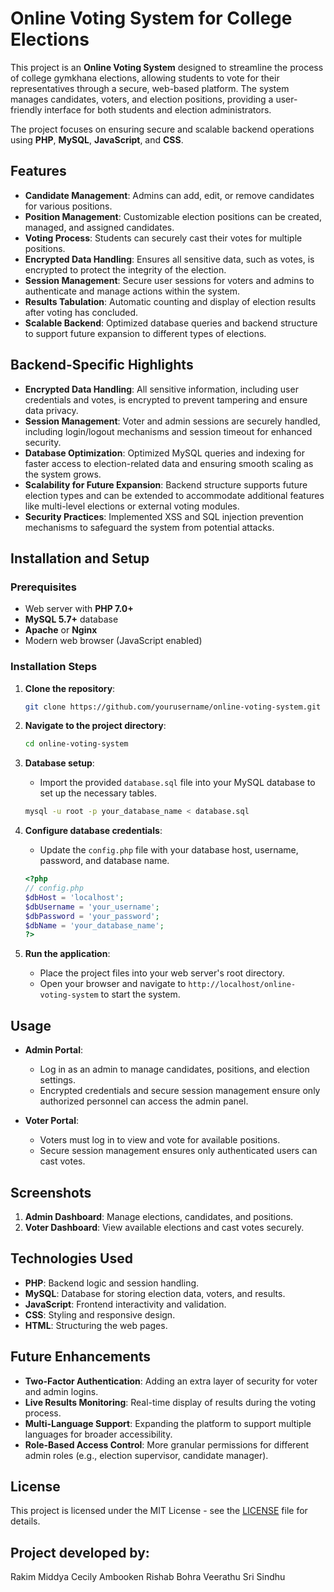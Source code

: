 
# Online Voting System for College Elections

This project is an **Online Voting System** designed to streamline the process of college gymkhana elections, allowing students to vote for their representatives through a secure, web-based platform. The system manages candidates, voters, and election positions, providing a user-friendly interface for both students and election administrators. 

The project focuses on ensuring secure and scalable backend operations using **PHP**, **MySQL**, **JavaScript**, and **CSS**.

## Features

- **Candidate Management**: Admins can add, edit, or remove candidates for various positions.
- **Position Management**: Customizable election positions can be created, managed, and assigned candidates.
- **Voting Process**: Students can securely cast their votes for multiple positions.
- **Encrypted Data Handling**: Ensures all sensitive data, such as votes, is encrypted to protect the integrity of the election.
- **Session Management**: Secure user sessions for voters and admins to authenticate and manage actions within the system.
- **Results Tabulation**: Automatic counting and display of election results after voting has concluded.
- **Scalable Backend**: Optimized database queries and backend structure to support future expansion to different types of elections.

## Backend-Specific Highlights

- **Encrypted Data Handling**: All sensitive information, including user credentials and votes, is encrypted to prevent tampering and ensure data privacy.
- **Session Management**: Voter and admin sessions are securely handled, including login/logout mechanisms and session timeout for enhanced security.
- **Database Optimization**: Optimized MySQL queries and indexing for faster access to election-related data and ensuring smooth scaling as the system grows.
- **Scalability for Future Expansion**: Backend structure supports future election types and can be extended to accommodate additional features like multi-level elections or external voting modules.
- **Security Practices**: Implemented XSS and SQL injection prevention mechanisms to safeguard the system from potential attacks.

## Installation and Setup

### Prerequisites
- Web server with **PHP 7.0+**
- **MySQL 5.7+** database
- **Apache** or **Nginx**
- Modern web browser (JavaScript enabled)

### Installation Steps

1. **Clone the repository**:
    ```bash
    git clone https://github.com/yourusername/online-voting-system.git
    ```
2. **Navigate to the project directory**:
    ```bash
    cd online-voting-system
    ```

3. **Database setup**:
    - Import the provided `database.sql` file into your MySQL database to set up the necessary tables.
    ```bash
    mysql -u root -p your_database_name < database.sql
    ```

4. **Configure database credentials**:
    - Update the `config.php` file with your database host, username, password, and database name.
    ```php
    <?php
    // config.php
    $dbHost = 'localhost';
    $dbUsername = 'your_username';
    $dbPassword = 'your_password';
    $dbName = 'your_database_name';
    ?>
    ```

5. **Run the application**:
    - Place the project files into your web server's root directory.
    - Open your browser and navigate to `http://localhost/online-voting-system` to start the system.

## Usage

- **Admin Portal**:
    - Log in as an admin to manage candidates, positions, and election settings.
    - Encrypted credentials and secure session management ensure only authorized personnel can access the admin panel.

- **Voter Portal**:
    - Voters must log in to view and vote for available positions.
    - Secure session management ensures only authenticated users can cast votes.

## Screenshots

1. **Admin Dashboard**: Manage elections, candidates, and positions.
2. **Voter Dashboard**: View available elections and cast votes securely.

## Technologies Used

- **PHP**: Backend logic and session handling.
- **MySQL**: Database for storing election data, voters, and results.
- **JavaScript**: Frontend interactivity and validation.
- **CSS**: Styling and responsive design.
- **HTML**: Structuring the web pages.

## Future Enhancements

- **Two-Factor Authentication**: Adding an extra layer of security for voter and admin logins.
- **Live Results Monitoring**: Real-time display of results during the voting process.
- **Multi-Language Support**: Expanding the platform to support multiple languages for broader accessibility.
- **Role-Based Access Control**: More granular permissions for different admin roles (e.g., election supervisor, candidate manager).

## License

This project is licensed under the MIT License - see the [LICENSE](LICENSE) file for details.

## Project developed by:

Rakim Middya
Cecily Ambooken
Rishab Bohra
Veerathu Sri Sindhu


